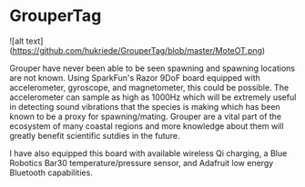 # GrouperTag

![alt text] (https://github.com/hukriede/GrouperTag/blob/master/MoteOT.png)

Grouper have never been able to be seen spawning and spawning locations are not known. Using SparkFun's Razor 9DoF board equipped with accelerometer, gyroscope, and magnetometer, this could be possible. The accelerometer can sample as high as 1000Hz which will be extremely useful in detecting sound vibrations that the species is making which has been known to be a proxy for spawning/mating. Grouper are a vital part of the ecosystem of many coastal regions and more knowledge about them will greatly benefit scientific sutdies in the future. 

I have also equipped this board with available wireless Qi charging, a Blue Robotics Bar30 temperature/pressure sensor, and Adafruit low energy Bluetooth capabilities. 
